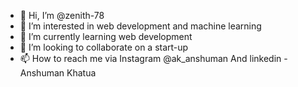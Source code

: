 - 👋 Hi, I’m @zenith-78
- 👀 I’m interested in web development and machine learning 
- 🌱 I’m currently learning web development 
- 💞️ I’m looking to collaborate on a start-up 
- 📫 How to reach me via Instagram @ak_anshuman
And linkedin - Anshuman Khatua 

<!---
zenith-78/zenith-78 is a ✨ special ✨ repository because its `README.md` (this file) appears on your GitHub profile.
You can click the Preview link to take a look at your changes.
--->

